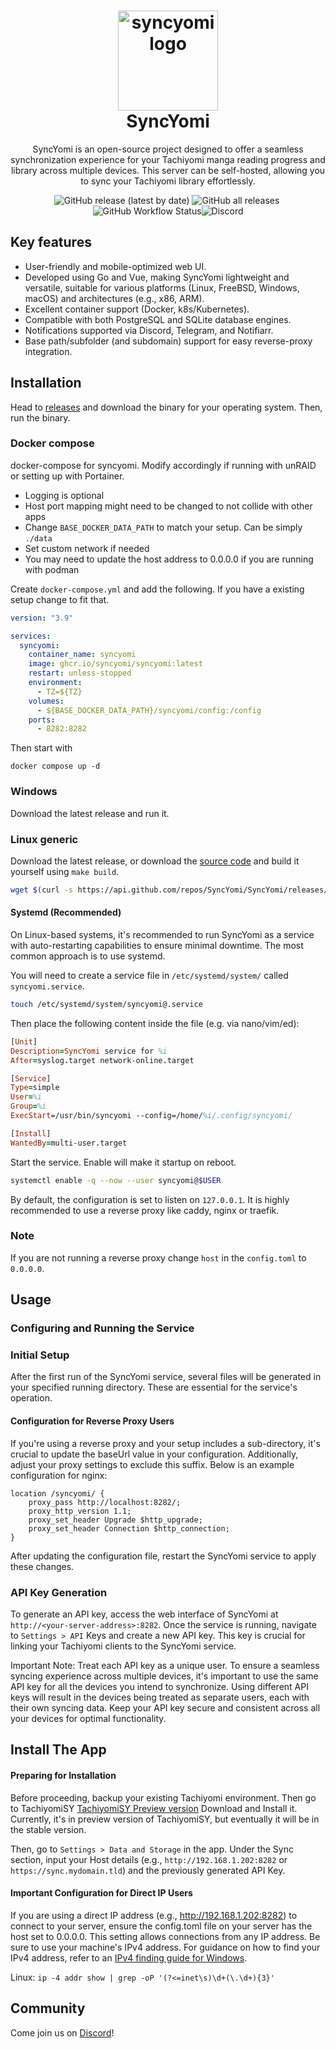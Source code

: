 <h1 style="text-align: center">
  <img alt="syncyomi logo" src=".github/images/logo.png" width="160px"/><br/>
  SyncYomi
</h1>

<p style="text-align: center">SyncYomi is an open-source project designed to offer a seamless synchronization experience for your Tachiyomi manga reading progress and library across multiple devices. This server can be self-hosted, allowing you to sync your Tachiyomi library effortlessly.</p>

<p style="text-align: center"><img alt="GitHub release (latest by date)" src="https://img.shields.io/github/v/release/SyncYomi/SyncYomi?style=for-the-badge">&nbsp;<img alt="GitHub all releases" src="https://img.shields.io/github/downloads/SyncYomi/SyncYomi/total?style=for-the-badge">&nbsp;<img alt="GitHub Workflow Status" src="https://img.shields.io/github/actions/workflow/status/SyncYomi/SyncYomi/release.yml?style=for-the-badge"><img alt="Discord" src="https://img.shields.io/discord/1099009852791083058?label=Discord&logo=discord&logoColor=blue&style=for-the-badge"></p>

<!-- <img alt="syncyomi ui" src=".github/images/syncyomi-front.png"/><br/> -->

<!-- ## Documentation -->

<!-- Installation guide and documentation can be found at https://syncyomi.com -->

## Key features

- User-friendly and mobile-optimized web UI.
- Developed using Go and Vue, making SyncYomi lightweight and versatile, suitable for various platforms (Linux, FreeBSD, Windows, macOS) and architectures (e.g., x86, ARM).
- Excellent container support (Docker, k8s/Kubernetes).
- Compatible with both PostgreSQL and SQLite database engines.
- Notifications supported via Discord, Telegram, and Notifiarr.
- Base path/subfolder (and subdomain) support for easy reverse-proxy integration.

## Installation

<!-- Full installation guide and documentation can be found at https://syncyomi.com -->

Head to [releases](https://github.com/SyncYomi/SyncYomi/releases) and download the binary for your operating system. Then, run the binary.

### Docker compose

docker-compose for syncyomi. Modify accordingly if running with unRAID or setting up with Portainer.

- Logging is optional
- Host port mapping might need to be changed to not collide with other apps
- Change `BASE_DOCKER_DATA_PATH` to match your setup. Can be simply `./data`
- Set custom network if needed
- You may need to update the host address to 0.0.0.0 if you are running with podman

Create `docker-compose.yml` and add the following. If you have a existing setup change to fit that.

```yml
version: "3.9"

services:
  syncyomi:
    container_name: syncyomi
    image: ghcr.io/syncyomi/syncyomi:latest
    restart: unless-stopped
    environment:
      - TZ=${TZ}
    volumes:
      - ${BASE_DOCKER_DATA_PATH}/syncyomi/config:/config
    ports:
      - 8282:8282
```

Then start with

    docker compose up -d

### Windows

Download the latest release and run it.

<!-- Check the windows setup guide [here](https://syncyomi.com/installation/windows) -->

### Linux generic

Download the latest release, or download the [source code](https://github.com/SyncYomi/SyncYomi/releases/latest) and build it yourself using `make build`.

```bash
wget $(curl -s https://api.github.com/repos/SyncYomi/SyncYomi/releases/latest | grep download | grep linux_x86_64 | cut -d\" -f4)
```

#### Systemd (Recommended)

On Linux-based systems, it's recommended to run SyncYomi as a service with auto-restarting capabilities to ensure minimal downtime. The most common approach is to use systemd.

You will need to create a service file in `/etc/systemd/system/` called `syncyomi.service`.

```bash
touch /etc/systemd/system/syncyomi@.service
```

Then place the following content inside the file (e.g. via nano/vim/ed):

```prolog
[Unit]
Description=SyncYomi service for %i
After=syslog.target network-online.target

[Service]
Type=simple
User=%i
Group=%i
ExecStart=/usr/bin/syncyomi --config=/home/%i/.config/syncyomi/

[Install]
WantedBy=multi-user.target
```

Start the service. Enable will make it startup on reboot.

```bash
systemctl enable -q --now --user syncyomi@$USER
```

By default, the configuration is set to listen on `127.0.0.1`. It is highly recommended to use a reverse proxy like caddy, nginx or traefik.

### Note
If you are not running a reverse proxy change `host` in the `config.toml` to `0.0.0.0`.

## Usage

### Configuring and Running the Service

### Initial Setup

After the first run of the SyncYomi service, several files will be generated in your specified running directory. These are essential for the service's operation.

#### Configuration for Reverse Proxy Users

If you're using a reverse proxy and your setup includes a sub-directory, it's crucial to update the baseUrl value in your configuration. Additionally, adjust your proxy settings to exclude this suffix. Below is an example configuration for nginx:

```nginx
location /syncyomi/ {
    proxy_pass http://localhost:8282/;
    proxy_http_version 1.1;
    proxy_set_header Upgrade $http_upgrade;
    proxy_set_header Connection $http_connection;
}
```

After updating the configuration file, restart the SyncYomi service to apply these changes.

### API Key Generation

To generate an API key, access the web interface of SyncYomi at `http://<your-server-address>:8282`.
Once the service is running, navigate to `Settings > API` Keys and create a new API key. This key is crucial for linking your Tachiyomi clients to the SyncYomi service.

Important Note: Treat each API key as a unique user. To ensure a seamless syncing experience across multiple devices, it's important to use the same API key for all the devices you intend to synchronize. Using different API keys will result in the devices being treated as separate users, each with their own syncing data. Keep your API key secure and consistent across all your devices for optimal functionality.

## Install The App

#### Preparing for Installation

Before proceeding, backup your existing Tachiyomi environment. Then go to TachiyomiSY [TachiyomiSY Preview version](https://github.com/jobobby04/TachiyomiSYPreview/releases)
Download and Install it. Currently, it's in preview version of TachiyomiSY, but eventually it will be in the stable version.

Then, go to `Settings > Data and Storage` in the app. Under the Sync section, input your Host details (e.g., `http://192.168.1.202:8282` or `https://sync.mydomain.tld`) and the previously generated API Key.

#### Important Configuration for Direct IP Users

If you are using a direct IP address (e.g., http://192.168.1.202:8282) to connect to your server, ensure the config.toml file on your server has the host set to 0.0.0.0. This setting allows connections from any IP address. Be sure to use your machine's IPv4 address. For guidance on how to find your IPv4 address, refer to an [IPv4 finding guide for Windows](https://support.microsoft.com/en-us/windows/find-your-ip-address-5cf30435-114d-41a6-9c24-eed37b8e014b).

Linux:
`ip -4 addr show | grep -oP '(?<=inet\s)\d+(\.\d+){3}'`

## Community

Come join us on [Discord](https://discord.gg/aydqBWAZs8)!
